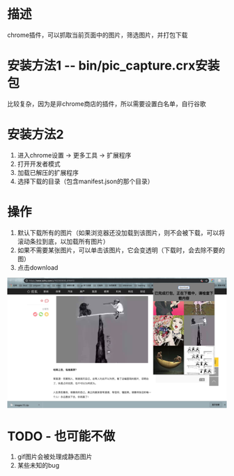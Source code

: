 # 描述
chrome插件，可以抓取当前页面中的图片，筛选图片，并打包下载

# 安装方法1 -- bin/pic_capture.crx安装包
比较复杂，因为是非chrome商店的插件，所以需要设置白名单，自行谷歌

# 安装方法2
1. 进入chrome设置 -> 更多工具 -> 扩展程序
2. 打开开发者模式
3. 加载已解压的扩展程序
4. 选择下载的目录（包含manifest.json的那个目录）

# 操作
1. 默认下载所有的图片（如果浏览器还没加载到该图片，则不会被下载，可以将滚动条拉到底，以加载所有图片）
2. 如果不需要某张图片，可以单击该图片，它会变透明（下载时，会去除不要的图）
3. 点击download

![图片](readme/1.jpg)

# TODO - 也可能不做
1. gif图片会被处理成静态图片
2. 某些未知的bug